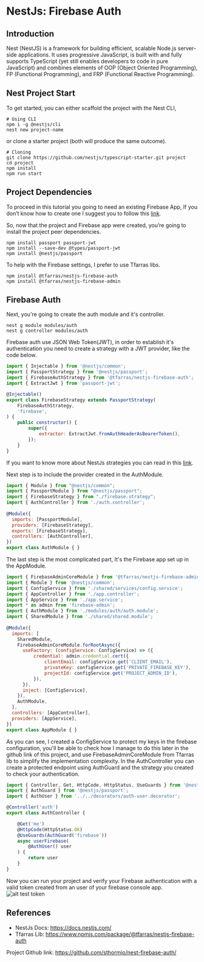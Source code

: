 # NestJs: Firebase Auth

## Introduction

Nest (NestJS) is a framework for building efficient, scalable Node.js server-side applications. It uses progressive JavaScript, is built with and fully supports TypeScript (yet still enables developers to code in pure JavaScript) and combines elements of OOP (Object Oriented Programming), FP (Functional Programming), and FRP (Functional Reactive Programming).

## Nest Project Start
To get started, you can either scaffold the project with the Nest CLI, 
```shell
# Using CLI
npm i -g @nestjs/cli
nest new project-name
```
or clone a starter project (both will produce the same outcome).

```shell
# Cloning
git clone https://github.com/nestjs/typescript-starter.git project
cd project
npm install
npm run start
```
## Project Dependencies

To proceed in this tutorial you going to need an existing Firebase App, If you don’t know how to create one I suggest you to follow this [link](https://medium.com/sharma.vikashkr/firebase-how-to-setup-an-app-in-firebase-9ddbacfe8ad1 "link").

So, now that the project and Firebase app were created, you’re going to install the project peer dependencies.

```shell
npm install passport passport-jwt
npm install --save-dev @types/passport-jwt
npm install @nestjs/passport
```
To help with the Firebase settings, I prefer to use Tfarras libs.

```shell
npm install @tfarras/nestjs-firebase-auth
npm install @tfarras/nestjs-firebase-admin
```
## Firebase Auth
Next, you're going to create the auth module and it's controller.
```shell
nest g module modules/auth
nest g controller modules/auth
```
Firebase auth use JSON Web Token(JWT), in order to establish it's authentication you need to create a strategy with a JWT provider, like the code below.
```javascript
import { Injectable } from '@nestjs/common';
import { PassportStrategy } from '@nestjs/passport';
import { FirebaseAuthStrategy } from '@tfarras/nestjs-firebase-auth';
import { ExtractJwt } from 'passport-jwt';

@Injectable()
export class FirebaseStrategy extends PassportStrategy(
    FirebaseAuthStrategy,
    'firebase',
) {
    public constructor() {
        super({
            extractor: ExtractJwt.fromAuthHeaderAsBearerToken(),
        });
    }
}
```
If you want to know more about NestJs strategies you can read in this [link](https://docs.nestjs.com/security/authentication#implementing-passport-strategies "link").

Next step is to include the provider created in the AuthModule.
```javascript
import { Module } from "@nestjs/common";
import { PassportModule } from "@nestjs/passport";
import { FirebaseStrategy } from "./firebase.strategy";
import { AuthController } from './auth.controller';
 
@Module({
  imports: [PassportModule],
  providers: [FirebaseStrategy],
  exports: [FirebaseStrategy],
  controllers: [AuthController],
})
export class AuthModule { }
```
The last step is the most complicated part, It's the Firebase app set up in the AppModule.
```javascript
import { FirebaseAdminCoreModule } from '@tfarras/nestjs-firebase-admin';
import { Module } from '@nestjs/common';
import { ConfigService } from './shared/services/config.service';
import { AppController } from './app.controller';
import { AppService } from './app.service';
import * as admin from 'firebase-admin';
import { AuthModule } from './modules/auth/auth.module';
import { SharedModule } from './shared/shared.module';
 
@Module({
  imports: [
    SharedModule,
    FirebaseAdminCoreModule.forRootAsync({
      useFactory: (configService: ConfigService) => ({
          credential: admin.credential.cert({
              clientEmail: configService.get('CLIENT_EMAIL'),
              privateKey: configService.get('PRIVATE_FIREBASE_KEY'),
              projectId: configService.get('PROJECT_ADMIN_ID'),
          }),
      }),
      inject: [ConfigService],
    }),
    AuthModule,
  ],
  controllers: [AppController],
  providers: [AppService],
})
export class AppModule { }
```
As you can see, I created a ConfigService to protect my keys in the firebase configuration, you'll be able to check how I manage to do this later in the github link of this project, and use FirebaseAdminCoreModule from Tfarras lib to simplify the implementation complexity.
In the AuthController you can create a protected endpoint using AuthGuard and the strategy you created to check your authentication.
```javascript
import { Controller, Get, HttpCode, HttpStatus, UseGuards } from '@nestjs/common';
import { AuthGuard } from '@nestjs/passport';
import { AuthUser } from '../../decorators/auth-user.decorator';

@Controller('auth')
export class AuthController {

    @Get('me')
    @HttpCode(HttpStatus.OK)
    @UseGuards(AuthGuard('firebase'))
    async userFirebase(
        @AuthUser() user
    ) {
        return user
    }
}
```
Now you can run your project and verify your Firebase authentication with a valid token created from an user of your firebase console app.
![alt test token](https://00f74ba44b7f6fba897447cb2688ac6d91c209964e-apidata.googleusercontent.com/download/storage/v1/b/viralcure-org/o/artbit%2FScreenshot%20from%202020-12-22%2018-04-33.png?jk=AFshE3W8zJaxLdaF0ddGbFsjlF2Fgt8_DlWr2OP9xLpOtBMPiQpPzjgA7iizdhtlG5fEZDgzY_EEIK7eBBG9u199OWDI30w7lA3UeyYrfGl4P9EzDmGf-1dBRK-VoiOLG-35QcPfEHJtpAxKnOx02i09piuqEoMW6Ev-_ZubPPhWnAkiK91GvlHkvIh7BM4Wj-8tGGsGWmDiAae8VQDkewMxBnarK-_lu_1Enqqgh-Rw1QFhQC3Xz0hziXd8yuaSG1ldAKGXWqHauBYiIcEnPLokTKpYuCXih8M-SmkPdbvwfUm1zNP5ysVNSgW-J8rQ3kMcn5QYhbNkfHF8AycsiBnOqcTu-8CyeKJ0rz14BzVg-ZewcK8Hcff8nHOiXAykPr-Ozx82yRhI7Ca5fWOJnlzgtDxE7rozMX5VTh082TDxDhEgJknW4XJk3DEb0xIPM6QH26rn4DJ3TqnqV7Fq7XmzouHMHtYxYZHJMffue73xmGr0n0oTzH_J6Gzo0tfHYyu_dknsFE4yRV-uRA6fYvLwJv-YR4Wqzr1MN62RefHvQtlCnkXh8oDNTT4K36R7SQk6hpvzndnnVbSSGzy_dkj2jdP2dA7vJMGl6PXm6YRdwAx_F4MvjSkxWX_0hB-T7yzP9TEJaa-b9P5IW5K58yyE_qr0rNXiI2zkG2nf2enN2NmV0ElxDa6YKvBWNYRn4doDulN7u_I10qBt4yRrYa_MqW5AWwAZvHlZzwj5jgWXb3yENsSL53HtcnuQ6wAFXd9KD8d5mFPQqD83kmg2zQsao7HBqG5Y9QQgc0f2SkEX6M629haXU42D2CzDmDdOrlv2-Nq5qH55Moci3EmqcVZH9Al0GT1x5YnGHVWUboanzQozM62Lub-RzaciWq37-pqMXwvD42LN3TvMFOrJ6pZW13LuBCpl2HZSOj4vHwmZ&isca=1)

## References
- NestJs Docs: https://docs.nestjs.com/
- Tfarras Lib: https://www.npmjs.com/package/@tfarras/nestjs-firebase-auth

Project Github link: https://github.com/sthormio/nest-firebase-auth/ 
